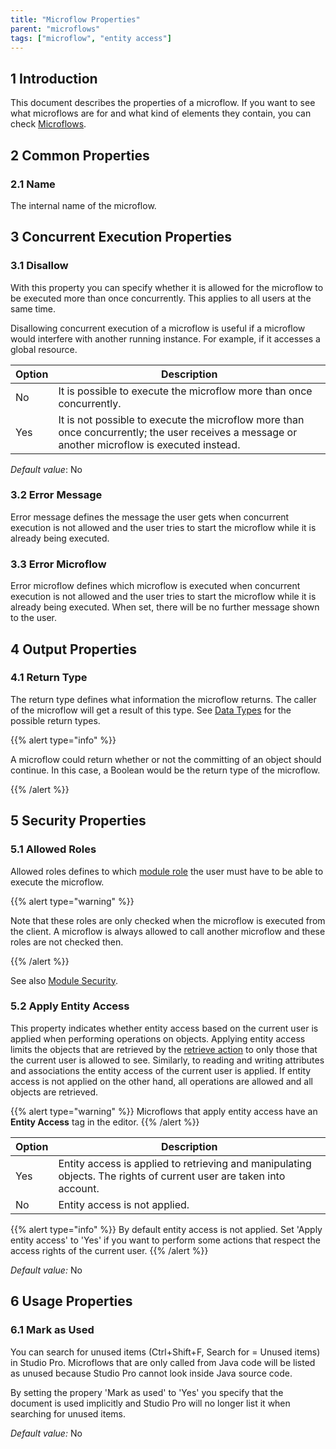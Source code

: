 ```yaml
---
title: "Microflow Properties"
parent: "microflows"
tags: ["microflow", "entity access"]
---
```


## 1 Introduction

This document describes the properties of a microflow. If you want to see what microflows are for and what kind of elements they contain, you can check [Microflows](microflows).

## 2 Common Properties

### 2.1 Name

The internal name of the microflow.

## 3 Concurrent Execution Properties

### 3.1 Disallow

With this property you can specify whether it is allowed for the microflow to be executed more than once concurrently. This applies to all users at the same time.

Disallowing concurrent execution of a microflow is useful if a microflow would interfere with another running instance. For example, if it accesses a global resource.

| Option | Description |
| --- | --- |
| No | It is possible to execute the microflow more than once concurrently. |
| Yes | It is not possible to execute the microflow more than once concurrently; the user receives a message or another microflow is executed instead. |

_Default value_: No

### 3.2 Error Message

Error message defines the message the user gets when concurrent execution is not allowed and the user tries to start the microflow while it is already being executed.

### 3.3 Error Microflow

Error microflow defines which microflow is executed when concurrent execution is not allowed and the user tries to start the microflow while it is already being executed. When set, there will be no further message shown to the user.

## 4 Output Properties

### 4.1 Return Type

The return type defines what information the microflow returns. The caller of the microflow will get a result of this type. See [Data Types](data-types) for the possible return types.

{{% alert type="info" %}}

A microflow could return whether or not the committing of an object should continue. In this case, a Boolean would be the return type of the microflow.

{{% /alert %}}

## 5 Security Properties

### 5.1 Allowed Roles

Allowed roles defines to which [module role](module-security#module-role) the user must have to be able to execute the microflow.

{{% alert type="warning" %}}

Note that these roles are only checked when the microflow is executed from the client. A microflow is always allowed to call another microflow and these roles are not checked then.

{{% /alert %}}

See also [Module Security](module-security).

### 5.2 Apply Entity Access

This property indicates whether entity access based on the current user is applied when performing operations on objects. Applying entity access limits the objects that are retrieved by the [retrieve action](retrieve) to only those that the current user is allowed to see. Similarly, to reading and writing attributes and associations the entity access of the current user is applied. If entity access is not applied on the other hand, all operations are allowed and all objects are retrieved.

{{% alert type="warning" %}}
Microflows that apply entity access have an **Entity Access** tag in the editor.
{{% /alert %}}

| Option | Description |
| --- | --- |
| Yes | Entity access is applied to retrieving and manipulating objects. The rights of current user are taken into account. |
| No | Entity access is not applied. |

{{% alert type="info" %}}
By default entity access is not applied. Set 'Apply entity access' to 'Yes' if you want to perform some actions that respect the access rights of the current user.
{{% /alert %}}

_Default value:_ No

## 6 Usage Properties

### 6.1 Mark as Used

You can search for unused items (Ctrl+Shift+F, Search for = Unused items) in Studio Pro. Microflows that are only called from Java code will be listed as unused because Studio Pro cannot look inside Java source code.

By setting the propery 'Mark as used' to 'Yes' you specify that the document is used implicitly and Studio Pro will no longer list it when searching for unused items.

_Default value:_ No
